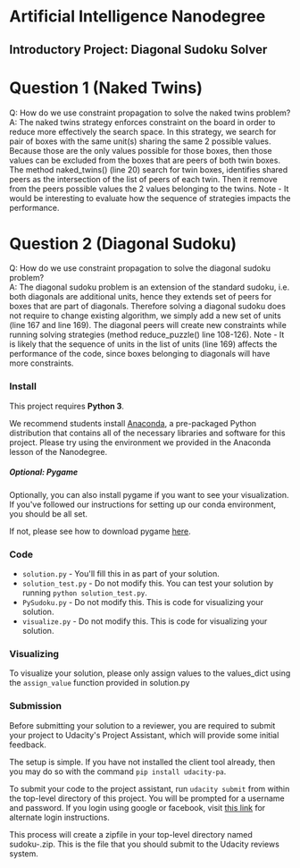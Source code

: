 # Artificial Intelligence Nanodegree
## Introductory Project: Diagonal Sudoku Solver

# Question 1 (Naked Twins)
Q: How do we use constraint propagation to solve the naked twins problem?  
A: The naked twins strategy enforces constraint on the board in order to reduce more effectively the search space. In this strategy, we search for pair of boxes with the same unit(s) sharing the same 2 possible values. Because those are the only values possible for those boxes, then those values can be excluded from the boxes that are peers of both twin boxes.
The method naked_twins() (line 20) search for twin boxes, identifies shared peers as the intersection of the list of peers of each twin. Then it remove from the peers possible values the 2 values belonging to the twins.
Note - It would be interesting to evaluate how the sequence of strategies impacts the performance.

# Question 2 (Diagonal Sudoku)
Q: How do we use constraint propagation to solve the diagonal sudoku problem?  
A: The diagonal sudoku problem is an extension of the standard sudoku, i.e. both diagonals are additional units, hence they extends set of peers for boxes that are part of diagonals.
Therefore solving a diagonal sudoku does not require to change existing algorithm, we simply add a new set of units (line 167 and line 169). The diagonal peers will create new constraints while running solving strategies (method reduce_puzzle() line 108-126).
Note - It is likely that the sequence of units in the list of units (line 169) affects the performance of the code, since boxes belonging to diagonals will have more constraints.

### Install

This project requires **Python 3**.

We recommend students install [Anaconda](https://www.continuum.io/downloads), a pre-packaged Python distribution that contains all of the necessary libraries and software for this project.
Please try using the environment we provided in the Anaconda lesson of the Nanodegree.

##### Optional: Pygame

Optionally, you can also install pygame if you want to see your visualization. If you've followed our instructions for setting up our conda environment, you should be all set.

If not, please see how to download pygame [here](http://www.pygame.org/download.shtml).

### Code

* `solution.py` - You'll fill this in as part of your solution.
* `solution_test.py` - Do not modify this. You can test your solution by running `python solution_test.py`.
* `PySudoku.py` - Do not modify this. This is code for visualizing your solution.
* `visualize.py` - Do not modify this. This is code for visualizing your solution.

### Visualizing

To visualize your solution, please only assign values to the values_dict using the `assign_value` function provided in solution.py

### Submission
Before submitting your solution to a reviewer, you are required to submit your project to Udacity's Project Assistant, which will provide some initial feedback.  

The setup is simple.  If you have not installed the client tool already, then you may do so with the command `pip install udacity-pa`.  

To submit your code to the project assistant, run `udacity submit` from within the top-level directory of this project.  You will be prompted for a username and password.  If you login using google or facebook, visit [this link](https://project-assistant.udacity.com/auth_tokens/jwt_login) for alternate login instructions.

This process will create a zipfile in your top-level directory named sudoku-<id>.zip.  This is the file that you should submit to the Udacity reviews system.
